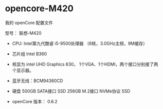 # opencore-M420

我的 openCore 配置文件

型号： 联想-M420

* CPU: Intel第九代酷睿 i5-9500处理器 （6核，3.0GHz主频，9M缓存）
* 芯片组	Intel B360
* 核显为 intel UHD Graphics 630， 1个VGA、1个HDMI，两个接口分别接了两个显示器。
* 蓝牙无线：BCM94360CD
* 硬盘	500GB SATA接口 SSD  256GB M.2接口 NVMe协议 SSD

* openCore 版本： 0.6.2
